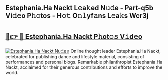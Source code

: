 ## Estephania.Ha Nackt L𝚎a𝚔ed N𝚞𝚍e - Part-q5b Vi𝚍𝚎o P𝚑𝚘tos - H𝚘𝚝 O𝚗𝚕yf𝚊ns L𝚎a𝚔s Wcr3j

# <h2><a href="http://kf8l4up.oniu.top/?m=Estephania.Ha+Nackt">🔗👉 🔴 Estephania.Ha Nackt P𝚑ot𝚘𝚜 V𝚒d𝚎o</a></h2>

[![Estephania.Ha Nackt Nu𝚍e𝚜](https://i.imgur.com/0qMVB7G.gif)](http://kf8l4up.oniu.top/?m=Estephania.Ha+Nackt)
Online thought leader Estephania.Ha Nackt, celebrated for publishing dance and lifestyle material, consisting of performances and personal blogs. Remarkable philanthropist Estephania.Ha Nackt, acclaimed for their generous contributions and efforts to improve the world.  
